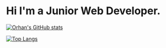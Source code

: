 # Hi I'm a Junior Web Developer.

[![Orhan's GitHub stats](https://github-readme-stats.vercel.app/api?username=OrhanKadirov)](https://github.com/anuraghazra/github-readme-stats)

[![Top Langs](https://github-readme-stats.vercel.app/api/top-langs/?username=OrhanKadirov&layout=compact)](https://github.com/anuraghazra/github-readme-stats)

